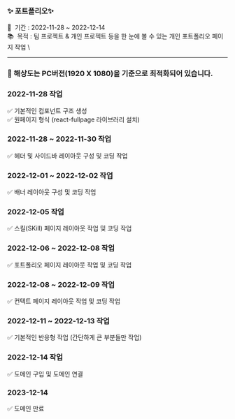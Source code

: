 ### ✨ 포트폴리오✨
📅 &nbsp;기간 : 2022-11-28 ~ 2022-12-14 \
📚 &nbsp;목적 : 팀 프로젝트 & 개인 프로젝트 등을 한 눈에 볼 수 있는 개인 포트폴리오 페이지 작업 \
<!-- 💻 &nbsp;주소 : http://taecongs.xyz:9000/ -->
<hr/>

### 👋 해상도는 PC버전(1920 X 1080)을 기준으로 최적화되어 있습니다.

### 2022-11-28 작업
✅ 기본적인 컴포넌트 구조 생성 \
✅ 원페이지 형식 (react-fullpage 라이브러리 설치)

### 2022-11-28 ~ 2022-11-30 작업
✅ 헤더 및 사이드바 레이아웃 구성 및 코딩 작업

### 2022-12-01 ~ 2022-12-02 작업
✅ 배너 레이아웃 구성 및 코딩 작업

### 2022-12-05 작업
✅ 스킬(SKill) 페이지 레이아웃 작업 및 코딩 작업

### 2022-12-06 ~ 2022-12-08 작업
✅ 포트폴리오 페이지 레이아웃 작업 및 코딩 작업

### 2022-12-08 ~ 2022-12-09 작업
✅ 컨텍트 페이지 레이아웃 작업 및 코딩 작업

### 2022-12-11 ~ 2022-12-13 작업
✅ 기본적인 반응형 작업 (간단하게 큰 부분들만 작업)

### 2022-12-14 작업
✅ 도메인 구입 및 도메인 연결

### 2023-12-14 
✅ 도메인 만료